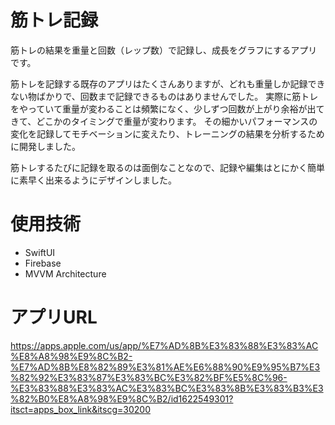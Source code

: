 # 筋トレ記録
筋トレの結果を重量と回数（レップ数）で記録し、成長をグラフにするアプリです。

筋トレを記録する既存のアプリはたくさんありますが、どれも重量しか記録できない物ばかりで、回数まで記録できるものはありませんでした。
実際に筋トレをやっていて重量が変わることは頻繁になく、少しずつ回数が上がり余裕が出てきて、どこかのタイミングで重量が変わります。
その細かいパフォーマンスの変化を記録してモチベーションに変えたり、トレーニングの結果を分析するために開発しました。

筋トレするたびに記録を取るのは面倒なことなので、記録や編集はとにかく簡単に素早く出来るようにデザインしました。
# 使用技術
* SwiftUI
* Firebase
* MVVM Architecture
# アプリURL
https://apps.apple.com/us/app/%E7%AD%8B%E3%83%88%E3%83%AC%E8%A8%98%E9%8C%B2-%E7%AD%8B%E8%82%89%E3%81%AE%E6%88%90%E9%95%B7%E3%82%92%E3%83%87%E3%83%BC%E3%82%BF%E5%8C%96-%E3%83%88%E3%83%AC%E3%83%BC%E3%83%8B%E3%83%B3%E3%82%B0%E8%A8%98%E9%8C%B2/id1622549301?itsct=apps_box_link&itscg=30200
